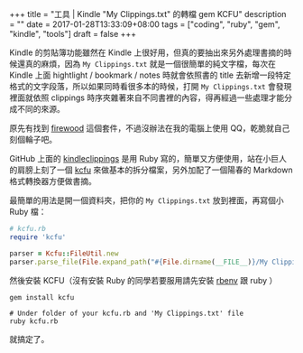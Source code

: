 +++
title = "工具 | Kindle \"My Clippings.txt\" 的轉檔 gem KCFU"
description = ""
date = 2017-01-28T13:33:09+08:00
tags = ["coding", "ruby", "gem", "kindle", "tools"]
draft = false
+++

Kindle 的剪貼簿功能雖然在 Kindle 上很好用，但真的要抽出來另外處理書摘的時候還真的麻煩，因為 `My Clippings.txt` 就是一個很簡單的純文字檔，每次在 Kindle 上面 hightlight / bookmark / notes 時就會依照書的 title 去新增一段特定格式的文字段落，所以如果同時看很多本的時候，打開 `My Clippings.txt` 會發現裡面就依照 clippings 時序夾雜著來自不同書裡的內容，得再經過一些處理才能分成不同的來源。

原先有找到 [firewood](http://sebpearce.com/blog/firewood/) 這個套件，不過沒辦法在我的電腦上使用 QQ，乾脆就自己刻個輪子吧。

GitHub 上面的 [kindleclippings](https://github.com/georgboe/kindleclippings) 是用 Ruby 寫的，簡單又方便使用，站在小巨人的肩膀上刻了一個 [kcfu](https://github.com/raviwu/kcfu) 來做基本的拆分檔案，另外加配了一個陽春的 Markdown 格式轉換器方便做書摘。

最簡單的用法是開一個資料夾，把你的 `My Clippings.txt` 放到裡面，再寫個小 Ruby 檔：

```ruby
# kcfu.rb
require 'kcfu'

parser = Kcfu::FileUtil.new
parser.parse_file(File.expand_path("#{File.dirname(__FILE__)}/My Clippings.txt"), convert: :markdown)
```

然後安裝 KCFU（沒有安裝 Ruby 的同學若要服用請先安裝 [rbenv](https://github.com/rbenv/rbenv) 跟 ruby ）

```shell
gem install kcfu

# Under folder of your kcfu.rb and 'My Clippings.txt' file
ruby kcfu.rb
```

就搞定了。